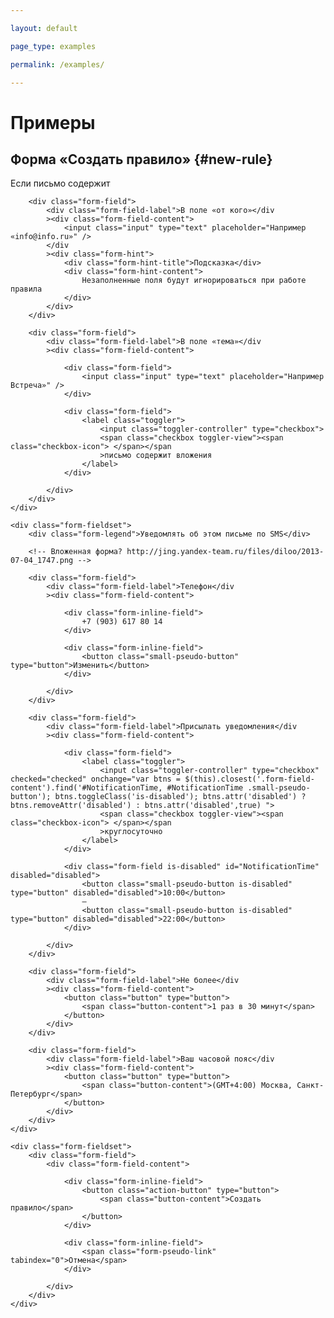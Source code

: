 ```yaml
---

layout: default

page_type: examples

permalink: /examples/

---
```


# Примеры

## Форма «Создать правило» {#new-rule}

<div class="form form_Default">
    <div class="form-fieldset">
        <div class="form-legend">Если письмо содержит</div>

        <div class="form-field">
            <div class="form-field-label">В поле «от кого»</div
            ><div class="form-field-content">
                <input class="input" type="text" placeholder="Например «info@info.ru»" />
            </div
            ><div class="form-hint">
                <div class="form-hint-title">Подсказка</div>
                <div class="form-hint-content">
                    Незаполненные поля будут игнорироваться при работе правила
                </div>
            </div>
        </div>

        <div class="form-field">
            <div class="form-field-label">В поле «тема»</div
            ><div class="form-field-content">

                <div class="form-field">
                    <input class="input" type="text" placeholder="Например Встреча»" />
                </div>

                <div class="form-field">
                    <label class="toggler">
                        <input class="toggler-controller" type="checkbox">
                        <span class="checkbox toggler-view"><span class="checkbox-icon"> </span></span
                        >письмо содержит вложения
                    </label>
                </div>

            </div>
        </div>
    </div>

    <div class="form-fieldset">
        <div class="form-legend">Уведомлять об этом письме по SMS</div>

        <!-- Вложенная форма? http://jing.yandex-team.ru/files/diloo/2013-07-04_1747.png -->

        <div class="form-field">
            <div class="form-field-label">Телефон</div
            ><div class="form-field-content">

                <div class="form-inline-field">
                    +7 (903) 617 80 14
                </div>

                <div class="form-inline-field">
                    <button class="small-pseudo-button" type="button">Изменить</button>
                </div>

            </div>
        </div>

        <div class="form-field">
            <div class="form-field-label">Присылать уведомления</div
            ><div class="form-field-content">

                <div class="form-field">
                    <label class="toggler">
                        <input class="toggler-controller" type="checkbox" checked="checked" onchange="var btns = $(this).closest('.form-field-content').find('#NotificationTime, #NotificationTime .small-pseudo-button'); btns.toggleClass('is-disabled'); btns.attr('disabled') ? btns.removeAttr('disabled') : btns.attr('disabled',true) ">
                        <span class="checkbox toggler-view"><span class="checkbox-icon"> </span></span
                        >круглосуточно
                    </label>
                </div>

                <div class="form-field is-disabled" id="NotificationTime" disabled="disabled">
                    <button class="small-pseudo-button is-disabled" type="button" disabled="disabled">10:00</button>
                    –
                    <button class="small-pseudo-button is-disabled" type="button" disabled="disabled">22:00</button>
                </div>

            </div>
        </div>

        <div class="form-field">
            <div class="form-field-label">Не более</div
            ><div class="form-field-content">
                <button class="button" type="button">
                    <span class="button-content">1 раз в 30 минут</span>
                </button>
            </div>
        </div>

        <div class="form-field">
            <div class="form-field-label">Ваш часовой пояс</div
            ><div class="form-field-content">
                <button class="button" type="button">
                    <span class="button-content">(GMT+4:00) Москва, Санкт-Петербург</span>
                </button>
            </div>
        </div>
    </div>

    <div class="form-fieldset">
        <div class="form-field">
            <div class="form-field-content">

                <div class="form-inline-field">
                    <button class="action-button" type="button">
                        <span class="button-content">Создать правило</span>
                    </button>
                </div>

                <div class="form-inline-field">
                    <span class="form-pseudo-link" tabindex="0">Отмена</span>
                </div>

            </div>
        </div>
    </div>
</div>
